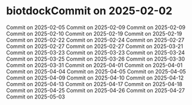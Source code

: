 # biotdockCommit on 2025-02-02
Commit on 2025-02-05
Commit on 2025-02-09
Commit on 2025-02-09
Commit on 2025-02-10
Commit on 2025-02-19
Commit on 2025-02-19
Commit on 2025-02-22
Commit on 2025-02-24
Commit on 2025-02-27
Commit on 2025-02-27
Commit on 2025-02-27
Commit on 2025-03-21
Commit on 2025-03-23
Commit on 2025-03-23
Commit on 2025-03-24
Commit on 2025-03-25
Commit on 2025-03-26
Commit on 2025-03-30
Commit on 2025-03-31
Commit on 2025-04-01
Commit on 2025-04-01
Commit on 2025-04-04
Commit on 2025-04-05
Commit on 2025-04-05
Commit on 2025-04-09
Commit on 2025-04-10
Commit on 2025-04-12
Commit on 2025-04-13
Commit on 2025-04-17
Commit on 2025-04-18
Commit on 2025-04-25
Commit on 2025-04-26
Commit on 2025-04-27
Commit on 2025-05-03
